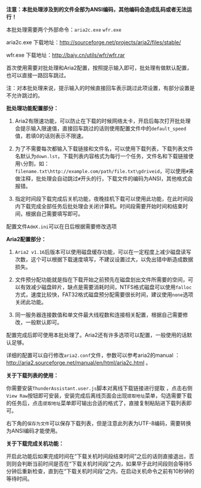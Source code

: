 **注意：本批处理涉及到的文件全部为ANSI编码，其他编码会造成乱码或者无法运行！**

本批处理需要两个外部命令：`aria2c.exe` `wfr.exe`

aria2c.exe 下载地址：http://sourceforge.net/projects/aria2/files/stable/

wfr.exe 下载地址：http://baiy.cn/utils/wfr/wfr.rar

首次使用需要对批处理和Aria2配置，按照提示输入即可，批处理有做默认配置，也可以直接一路回车跳过。

注：对本批处理来说，提示输入的时候直接回车表示跳过此项设置，有部分设置是不允许跳过的。

**批处理功能配置部分：**

 1. Aria2有限速功能，可以防止在下载的时候网络太卡，开启后每次打开批处理会提示输入限速值，直接回车跳过的话则使用配置文件中的`default_speed`值，若填0的话则表示不限速。

 2. 为了不需要每次都输入下载链接和文件名，可以使用下载列表，下载列表文件名默认为`down.lst`，下载列表内容格式为每行一个任务，文件名和下载链接使用`\`分割，如：`filename.txt\http://example.com/path/file.txt\gdriveid`，可以使用`#`来做注释，批处理会自动跳过`#`开头的行，下载文件的编码为ANSI，其他格式会报错。

 3. 指定时间段下载完成后关机功能，夜晚挂机下载可以使用此功能，在此时间段内下载完成全部任务后批处理会关闭计算机。时间段需要开始时间和结束时间，根据自己需要填写即可。

配置文件`AdmX.ini`可以在日后根据需要修改选项

**Aria2配置部分：**

 1. `Aria2 v1.16`后版本可以使用磁盘缓存功能，可以在一定程度上减少磁盘读写次数，这个可以根据下载速度填写，不建议设置过大，以免出错中断造成数据损失。

 2. 文件预分配功能就是指在下载开始之前预先在磁盘划出文件所需要的空间，可以有效减少磁盘碎片，缺点是需要消耗时间，NTFS格式磁盘可以使用`falloc`方式，速度比较快，FAT32格式磁盘预分配需要很长时间，建议使用`none`选项关闭此功能。

 3. 同一服务器连接数值和单文件最大线程数和连接相关配置，根据自己需要修改，一般默认即可。

配置完成后即可使用本批处理了。Aria2还有许多选项可以配置，一般使用的话默认足够。

详细的配置可以自行修改`aria2.conf`文件，参数可以参考aria2的manual ：http://aria2.sourceforge.net/manual/en/html/aria2c.html 。

**关于下载列表的使用：**

你需要安装`ThunderAssistant.user.js`脚本对离线下载链接进行提取 ，点击右侧`View Raw`按钮即可安装，安装完成后离线页面会出现`提取地址`菜单，勾选需要下载的任务后，点击`提取地址`菜单即可输出合适的格式了，直接复制粘贴进下载列表即可。

右下角的`保存为文件`可以保存下载列表，但是注意此列表为UTF-8编码，需要转换为ANSI编码才能使用。

**关于下载完成关机功能：**

开启此功能后如果完成时间在“下载关机时间段结束时间”之后的话则直接退出，否则则会判断当前时间是否在“下载关机时间段”之内，如果早于此时间段则会等待5分钟后重新检查，直到在“下载关机时间段”之内，在启动关机命令之前有10秒钟的等待时间。